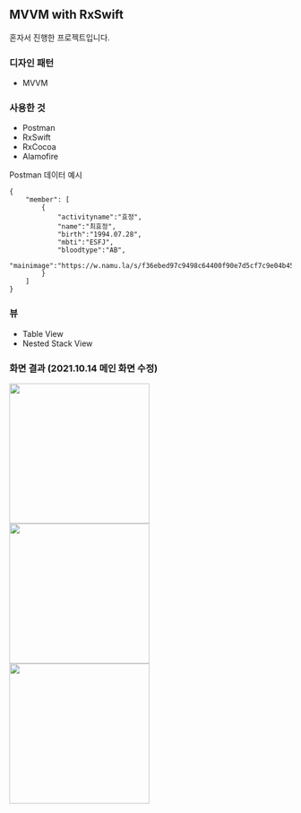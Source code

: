 ## MVVM with RxSwift

혼자서 진행한 프로젝트입니다.

### 디자인 패턴

- MVVM

### 사용한 것

- Postman
- RxSwift
- RxCocoa
- Alamofire

Postman 데이터 예시

```
{
    "member": [
        {
            "activityname":"효정",
            "name":"최효정",
            "birth":"1994.07.28",
            "mbti":"ESFJ",
            "bloodtype":"AB",
            "mainimage":"https://w.namu.la/s/f36ebed97c9498c64400f90e7d5cf7c9e04b45432f6e1ee72d2c5236a7570d00db5055d104b55db8af35cfcd7a754a9e3cbd4cc0b8636bc4fa5bf1efb312b7c68b0c676a817fe0cbc828a137a5547ccf2cf6dd8b7a1ee8f903d61223344d6a3d25dabd4d38e0d1c6b246e1cd5090fdae"
        }
    ]
}
```

### 뷰

- Table View
- Nested Stack View

### 화면 결과 (2021.10.14 메인 화면 수정)

<img src="https://user-images.githubusercontent.com/61342175/137121822-eef02dd2-40a1-45b8-811e-a0dd0af4bd55.gif" width=250 align=left>

<img src="https://user-images.githubusercontent.com/61342175/137252307-c01f3475-b17e-42a1-af3f-9b25be5354d3.png" width=250 align=left>

<img src="https://user-images.githubusercontent.com/61342175/137257231-5d2e57f8-699b-47ed-a06c-ac3a17fce2f0.png" width=250 align=left>
